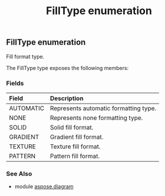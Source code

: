 ﻿---
title: FillType enumeration
second_title: Aspose.Diagram for Python via .NET API References
description: 
type: docs
weight: 2910
url: /python-net/aspose.diagram/filltype/
is_root: false
---

## FillType enumeration

Fill format type.



The FillType type exposes the following members:

### Fields
| Field | Description |
| :- | :- |
| AUTOMATIC | Represents automatic formatting type. |
| NONE | Represents none formatting type. |
| SOLID | Solid fill format. |
| GRADIENT | Gradient fill format. |
| TEXTURE | Texture fill format. |
| PATTERN | Pattern fill format. |


### See Also

* module [aspose.diagram](../)
